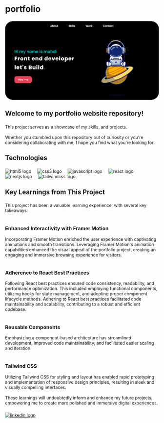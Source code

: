 <h1 align="left">portfolio</h1>

###

<div align="center">
  <img  src="https://github.com/mahdikamyabi1999/portfolio/blob/main/public/thumbnail.png"  />
</div>

###

<p align="left"></p>

###

<h2 align="left">Welcome to my portfolio website repository!</h2>

###

<p align="left">This project serves as a showcase of my skills, and projects. <br><br>Whether you stumbled upon this repository out of curiosity or you're considering collaborating with me, I hope you find what you're looking for.</h3>

###

<h2 align="left">Technologies</h2>

###

<div align="left">
  <img src="https://cdn.jsdelivr.net/gh/devicons/devicon/icons/html5/html5-original.svg" height="40" alt="html5 logo"  />
  <img width="12" />
  <img src="https://cdn.jsdelivr.net/gh/devicons/devicon/icons/css3/css3-original.svg" height="40" alt="css3 logo"  />
  <img width="12" />
  <img src="https://skillicons.dev/icons?i=js" height="40" alt="javascript logo"  />
  <img width="12" />
  <img src="https://cdn.jsdelivr.net/gh/devicons/devicon/icons/react/react-original.svg" height="40" alt="react logo"  />
  <img width="12" />
  <img src="https://skillicons.dev/icons?i=nextjs" height="40" alt="nextjs logo"  />
  <img width="12" />
  <img src="https://cdn.simpleicons.org/tailwindcss/06B6D4" height="40" alt="tailwindcss logo"  />
</div>

###

<h2 align="left">Key Learnings from This Project</h2>

###

<p align="left">This project has been a valuable learning experience, with several key takeaways:<br><br><h3>Enhanced Interactivity with Framer Motion</h3>  Incorporating Framer Motion enriched the user experience with captivating animations and smooth transitions. Leveraging Framer Motion's animation capabilities enhanced the visual appeal of the portfolio project, creating an engaging and immersive browsing experience for visitors.<br><br><h3>Adherence to React Best Practices </h3> Following React best practices ensured code consistency, readability, and performance optimization. This included employing functional components, utilizing hooks for state management, and adopting proper component lifecycle methods. Adhering to React best practices facilitated code maintainability and scalability, contributing to a robust and efficient codebase.<br><br><h3>Reusable Components</h3> Emphasizing a component-based architecture has streamlined development, improved code maintainability, and facilitated easier scaling and iteration.<br><br><h3>Tailwind CSS</h3> Utilizing Tailwind CSS for styling and layout has enabled rapid prototyping and implementation of responsive design principles, resulting in sleek and visually compelling interfaces.<br><br>These learnings will undoubtedly inform and enhance my future projects, empowering me to create more polished and immersive digital experiences.</p>

###

<div align="left">
  <a href="https://www.linkedin.com/in/mahdikamyabi1999/" target="_blank">
    <img src="https://raw.githubusercontent.com/maurodesouza/profile-readme-generator/master/src/assets/icons/social/linkedin/default.svg" width="52" height="40" alt="linkedin logo"  />
  </a>
</div>

###
